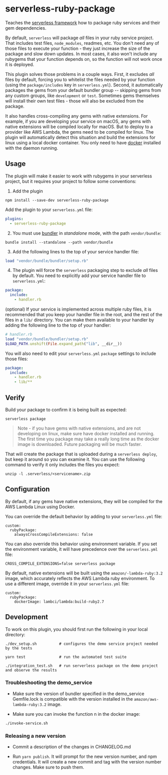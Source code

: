 # serverless-ruby-package

Teaches the [serverless framework](https://serverless.com/framework/) how to
package ruby services and their gem dependencies.

By default, `serverless` will package _all_ files in your ruby service project.
That includes test files, `node_modules`, readmes, etc. You don't need any of
those files to execute your function - they just increase the size of the package
and slow down updates. In most cases, it also won't include any rubygems that
your function depends on, so the function will not work once it is deployed.

This plugin solves those problems in a couple ways. First, it excludes _all_
files by default, forcing you to whitelist the files needed by your function
(using the `package/includes` key in `serverless.yml`). Second, it automatically
packages the gems from your default bundler group -- skipping gems from
any custom groups, like `development` or `test`. Sometimes gems themselves will
install their own test files - those will also be excluded from the package.

It also handles cross-compiling any gems with native extensions. For example,
if you are developing your service on macOS, any gems with native extensions
will be compiled locally for macOS. But to deploy to a provider like AWS Lambda,
the gems need to be compiled for linux. The plugin will automatically detect
this situation and build the extensions for linux using a local docker container.
You only need to have [docker](https://www.docker.com) installed with the daemon running.


## Usage

The plugin will make it easier to work with rubygems in your serverless project,
but it requires your project to follow some conventions:

1) Add the plugin

```
npm install --save-dev serverless-ruby-package
```

Add the plugin to your `serverless.yml` file:

```yaml
plugins:
  - serverless-ruby-package
```

2) You must use [bundler](https://bundler.io/) in _standalone_ mode, with the path `vendor/bundle`:

```
bundle install --standalone --path vendor/bundle
```

3) Add the following lines to the top of your service handler file:

```ruby
load "vendor/bundle/bundler/setup.rb"
```

4) The plugin will force the `serverless` packaging step to exclude _all_ files
by default. You need to explicitly add your service handler file to `serverless.yml`:

```yaml
package:
  include:
    - handler.rb
```

(optional) If your service is implemented across multiple ruby files, it is
recommended that you keep your handler file in the root, and the rest of the
files in a `lib/` directory. You can make them available to your handler by
adding the following line to the top of your handler:

```ruby
# handler.rb
load "vendor/bundle/bundler/setup.rb"
$LOAD_PATH.unshift(File.expand_path("lib", __dir__))
```

You will also need to edit your `serverless.yml` `package` settings to include
those files:

```yaml
package:
  include:
    - handler.rb
    - lib/**
```

## Verify

Build your package to confirm it is being built as expected:

```
serverless package
```

> Note - if you have gems with native extensions, and are not developing on
linux, make sure have docker installed and running. The first time you package
may take a really long time as the docker image is downloaded. Future packaging
will be much faster.

That will create the package that is uploaded during a `serverless deploy`, but
keep it around so you can examine it. You can use the following command to verify
it only includes the files you expect:

```
unzip -l .serverless/<servicename>.zip
```

## Configuration

By default, if any gems have native extensions, they will be compiled for the
AWS Lambda Linux using Docker.

You can override the default behavior by adding to your `serverless.yml` file:

```
custom:
  rubyPackage:
    alwaysCrossCompileExtensions: false
```

You can also override this behavior using environment variable. If you set the
environment variable, it will have precedence over the `serverless.yml` file:

```
CROSS_COMPILE_EXTENSIONS=false serverless package
```

By default, native extensions will be built using the `amazon/-lambda-ruby:3.2`
image, which accurately reflects the AWS Lambda ruby environment.  To use a
different image, override it in your `serverless.yml` file:

```
custom:
  rubyPackage:
    dockerImage: lambci/lambda:build-ruby2.7
```



## Development

To work on this plugin, you should first run the following in your local directory:

```
./dev_setup.sh          # configures the demo service project needed by the tests

yarn test               # run the automated test suite

./integration_test.sh   # run serverless package on the demo project and observe the results
```

### Troubleshooting the demo_service

* Make sure the version of bundler specified in the demo_service Gemfile.lock
is compatible with the version installed in the `amazon/aws-lambda-ruby:3.2`
image.

* Make sure you can invoke the function n in the docker image:

```
./invoke-service.sh
```

### Releasing a new version

* Commit a description of the changes in CHANGELOG.md

* Run `yarn publish`. It will prompt for the new version number, and npm credentials.
It will create a new commit and tag with the version number changes. Make sure
to push them.
